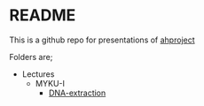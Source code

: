 # README

This is a github repo for presentations of [ahproject](https://ahprojects.github.io/)

Folders are;

- Lectures
  - MYKU-I 
    - [DNA-extraction](https://ahprojects.github.io/presentations/Lectures/MYKU-I/DNA-extraction/index.html#1)

